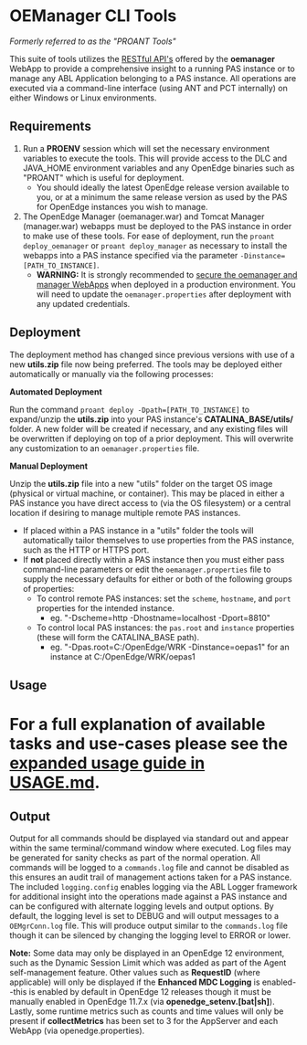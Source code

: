 # OEManager CLI Tools #

*Formerly referred to as the "PROANT Tools"*

This suite of tools utilizes the [RESTful API's](https://docs.progress.com/bundle/pas-for-openedge-reference/page/REST-API-Reference-for-oemanager.war.html) offered by the **oemanager** WebApp to provide a comprehensive insight to a running PAS instance or to manage any ABL Application belonging to a PAS instance. All operations are executed via a command-line interface (using ANT and PCT internally) on either Windows or Linux environments.

## Requirements ##

1. Run a **PROENV** session which will set the necessary environment variables to execute the tools. This will provide access to the DLC and JAVA_HOME environment variables and any OpenEdge binaries such as "PROANT" which is useful for deployment.
	- You should ideally the latest OpenEdge release version available to you, or at a minimum the same release version as used by the PAS for OpenEdge instances you wish to manage.
1. The OpenEdge Manager (oemanager.war) and Tomcat Manager (manager.war) webapps must be deployed to the PAS instance in order to make use of these tools. For ease of deployment, run the `proant deploy_oemanager` or `proant deploy_manager` as necessary to install the webapps into a PAS instance specified via the parameter `-Dinstance=[PATH_TO_INSTANCE]`.
	- **WARNING:** It is strongly recommended to [secure the oemanager and manager WebApps](https://docs.progress.com/bundle/openedge-security-and-auditing/page/Secure-the-Tomcat-Manager-and-OpenEdge-Manager-web-applications.html) when deployed in a production environment. You will need to update the `oemanager.properties` after deployment with any updated credentials.

## Deployment ##

The deployment method has changed since previous versions with use of a new **utils.zip** file now being preferred. The tools may be deployed either automatically or manually via the following processes:

**Automated Deployment**

Run the command `proant deploy -Dpath=[PATH_TO_INSTANCE]` to expand/unzip the **utils.zip** into your PAS instance's **CATALINA_BASE/utils/** folder. A new folder will be created if necessary, and any existing files will be overwritten if deploying on top of a prior deployment. This will overwrite any customization to an `oemanager.properties` file.

**Manual Deployment**

Unzip the **utils.zip** file into a new "utils" folder on the target OS image (physical or virtual machine, or container). This may be placed in either a PAS instance you have direct access to (via the OS filesystem) or a central location if desiring to manage multiple remote PAS instances.

- If placed within a PAS instance in a "utils" folder the tools will automatically tailor themselves to use properties from the PAS instance, such as the HTTP or HTTPS port.
- If **not** placed directly within a PAS instance then you must either pass command-line parameters or edit the `oemanager.properties` file to supply the necessary defaults for either or both of the following groups of properties:
	- To control remote PAS instances: set the `scheme`, `hostname`, and `port` properties for the intended instance.
		- eg. "-Dscheme=http -Dhostname=localhost -Dport=8810"
	- To control local PAS instances: the `pas.root` and `instance` properties (these will form the CATALINA_BASE path).
		- eg. "-Dpas.root=C:/OpenEdge/WRK -Dinstance=oepas1" for an instance at C:/OpenEdge/WRK/oepas1

## Usage ##

# For a full explanation of available tasks and use-cases please see the [expanded usage guide in USAGE.md](USAGE.md). #

## Output ##

Output for all commands should be displayed via standard out and appear within the same terminal/command window where executed. Log files may be generated for sanity checks as part of the normal operation. All commands will be logged to a `commands.log` file and cannot be disabled as this ensures an audit trail of management actions taken for a PAS instance. The included `logging.config` enables logging via the ABL Logger framework for additional insight into the operations made against a PAS instance and can be configured with alternate logging levels and output options. By default, the logging level is set to DEBUG and will output messages to a `OEMgrConn.log` file. This will produce output similar to the `commands.log` file though it can be silenced by changing the logging level to ERROR or lower.

**Note:** Some data may only be displayed in an OpenEdge 12 environment, such as the Dynamic Session Limit which was added as part of the Agent self-management feature. Other values such as **RequestID** (where applicable) will only be displayed if the **Enhanced MDC Logging** is enabled--this is enabled by default in OpenEdge 12 releases though it must be manually enabled in OpenEdge 11.7.x (via **openedge_setenv.[bat|sh]**). Lastly, some runtime metrics such as counts and time values will only be present if **collectMetrics** has been set to 3 for the AppServer and each WebApp (via openedge.properties).